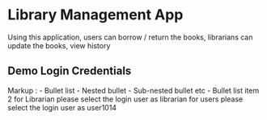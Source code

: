 # Library Management App

Using this application, users can borrow / return the books, librarians can update the books, view history

## Demo Login Credentials


 Markup : - Bullet list
              - Nested bullet
                  - Sub-nested bullet etc
          - Bullet list item 2 
for Librarian
please select the login user as librarian
for users
please select the login user as user1014



